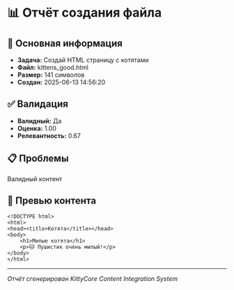 # 📊 Отчёт создания файла

## 🎯 Основная информация
- **Задача:** Создай HTML страницу с котятами
- **Файл:** kittens_good.html
- **Размер:** 141 символов
- **Создан:** 2025-06-13 14:56:20

## ✅ Валидация
- **Валидный:** Да
- **Оценка:** 1.00
- **Релевантность:** 0.67



## 📋 Проблемы
Валидный контент

## 💎 Превью контента
```
<!DOCTYPE html>
<html>
<head><title>Котята</title></head>
<body>
    <h1>Милые котята</h1>
    <p>🐱 Пушистик очень милый!</p>
</body>
</html>
```

---
*Отчёт сгенерирован KittyCore Content Integration System*

